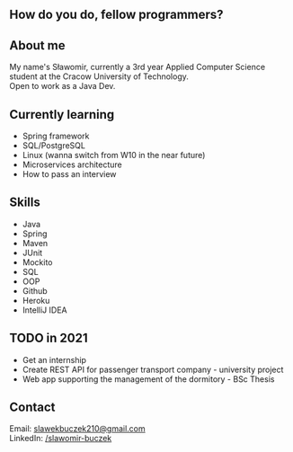 ## How do you do, fellow programmers?

## About me
My name's Sławomir, currently a 3rd year Applied Computer Science student at the Cracow University of Technology.  
Open to work as a Java Dev.

## Currently learning
  * Spring framework
  * SQL/PostgreSQL
  * Linux (wanna switch from W10 in the near future)
  * Microservices architecture
  * How to pass an interview

## Skills
  * Java
  * Spring
  * Maven
  * JUnit
  * Mockito
  * SQL
  * OOP
  * Github
  * Heroku
  * IntelliJ IDEA

## TODO in 2021
  * Get an internship
  * Create REST API for passenger transport company - university project
  * Web app supporting the management of the dormitory - BSc Thesis
  
## Contact
Email: slawekbuczek210@gmail.com  
LinkedIn: [/slawomir-buczek](https://www.linkedin.com/in/slawomir-buczek/)
